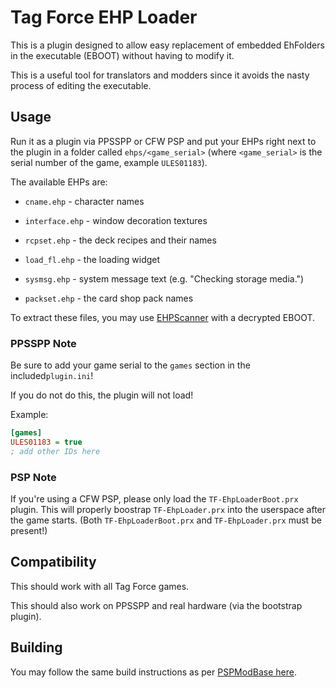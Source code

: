 # Tag Force EHP Loader

This is a plugin designed to allow easy replacement of embedded EhFolders in the executable (EBOOT) without having to modify it.

This is a useful tool for translators and modders since it avoids the nasty process of editing the executable.

## Usage

Run it as a plugin via PPSSPP or CFW PSP and put your EHPs right next to the plugin in a folder called `ehps/<game_serial>` (where `<game_serial>` is the serial number of the game, example `ULES01183`).



The available EHPs are:

- `cname.ehp` - character names

- `interface.ehp` - window decoration textures

- `rcpset.ehp` -  the deck recipes and their names

- `load_fl.ehp` - the loading widget

- `sysmsg.ehp` - system message text (e.g. "Checking storage media.")

- `packset.ehp` - the card shop pack names

To extract these files, you may use [EHPScanner](https://github.com/xan1242/EHPScanner) with a decrypted EBOOT.

### PPSSPP Note

Be sure to add your game serial to the `games` section in  the included`plugin.ini`!

If you do not do this, the plugin will not load!

Example:

```ini
[games]
ULES01183 = true
; add other IDs here
```

### PSP Note

If you're using a CFW PSP, please only load the `TF-EhpLoaderBoot.prx` plugin. This will properly boostrap `TF-EhpLoader.prx` into the userspace after the game starts. (Both `TF-EhpLoaderBoot.prx` and `TF-EhpLoader.prx` must be present!)

## Compatibility

This should work with all Tag Force games.

This should also work on PPSSPP and real hardware (via the bootstrap plugin).

## Building

You may follow the same build instructions as per [PSPModBase here](https://github.com/xan1242/PSPModBase#usage).
